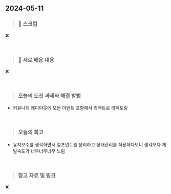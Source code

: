## 2024-05-11

> ### 📑 스크럼

❌


<br>

> ### 🤔 새로 배운 내용

❌

<br>

> ### 오늘의 도전 과제와 해결 방법

- 커뮤니티 레이아웃에 모든 이벤트 포함해서 리액트로 리팩토링
    
<br>

> ### 오늘의 회고

- 유지보수를 생각하면서 컴포넌트를 분리하고 상태관리를 적용하다보니 생각보다 개발속도가 너무너무너무 느림

<br>

> ### 참고 자료 및 링크

❌
